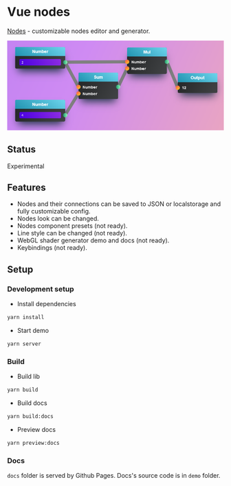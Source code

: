 # Vue nodes

[Nodes](https://m0ksem.github.io/vue-nodes) - customizable nodes editor and generator.

![](/demo/public/readme-image.png)

## Status

Experimental

## Features

- Nodes and their connections can be saved to JSON or localstorage and fully customizable config.
- Nodes look can be changed.
- Nodes component presets (not ready).
- Line style can be changed (not ready).
- WebGL shader generator demo and docs (not ready).
- Keybindings (not ready).

## Setup

### Development setup
- Install dependencies
```bash
yarn install
```

- Start demo
```bash
yarn server
```

### Build
- Build lib
```bash
yarn build
```
- Build docs
```bash
yarn build:docs
```
- Preview docs
```bash
yarn preview:docs
```
### Docs

`docs` folder is served by Github Pages. Docs's source code is in `demo` folder. 